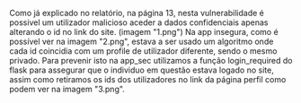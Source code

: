 Como já explicado no relatório, na página 13, nesta vulnerabilidade é possivel um utilizador malicioso aceder a dados confidenciais apenas alterando o id no link do site. (imagem "1.png")
Na app insegura, como é possível ver na imagem "2.png", estava a ser usado um algoritmo onde cada id coincidia com um profile de utilizador diferente, sendo o mesmo privado.
Para prevenir isto na app_sec utilizamos a função login_required do flask para assegurar que o individuo em questão estava logado no site, assim como retiramos
os ids dos utilizadores no link da página perfil como podem ver na imagem "3.png".
